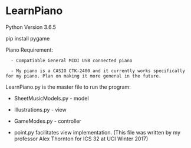 # LearnPiano

Python Version 3.6.5

pip install pygame

Piano Requirement:

      - Compatiable General MIDI USB connected piano 
      
      - My piano is a CASIO CTK-2400 and it currently works specifically for my piano. Plan on making it more general in the future. 
      
LearnPiano.py is the master file to run the program:

  - SheetMusicModels.py - model

  - Illustrations.py - view
  
  - GameModes.py - controller
  
  - point.py facilitates view implementation. (This file was written by my professor Alex Thornton for ICS 32 at UCI Winter 2017)

